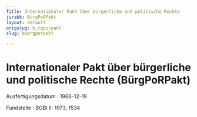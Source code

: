 ```yaml
---
Title: Internationaler Pakt über bürgerliche und politische Rechte
jurabk: BürgPoRPakt
layout: default
origslug: b_rgporpakt
slug: buergporpakt

---
```


# Internationaler Pakt über bürgerliche und politische Rechte (BürgPoRPakt)

Ausfertigungsdatum
:   1966-12-19

Fundstelle
:   BGBl II: 1973, 1534

